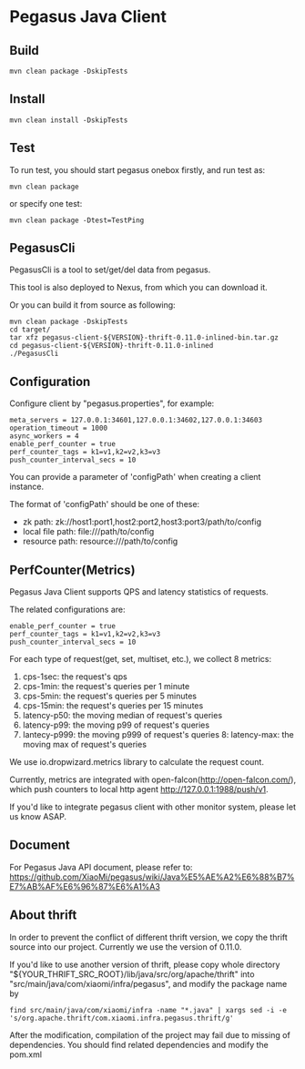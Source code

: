 # Pegasus Java Client

## Build

```
mvn clean package -DskipTests
```

## Install

```
mvn clean install -DskipTests
```

## Test

To run test, you should start pegasus onebox firstly, and run test as:

```
mvn clean package
```

or specify one test:

```
mvn clean package -Dtest=TestPing
```

## PegasusCli

PegasusCli is a tool to set/get/del data from pegasus.

This tool is also deployed to Nexus, from which you can download it.

Or you can build it from source as following:

```
mvn clean package -DskipTests
cd target/
tar xfz pegasus-client-${VERSION}-thrift-0.11.0-inlined-bin.tar.gz
cd pegasus-client-${VERSION}-thrift-0.11.0-inlined
./PegasusCli
```

## Configuration

Configure client by "pegasus.properties", for example:

```
meta_servers = 127.0.0.1:34601,127.0.0.1:34602,127.0.0.1:34603
operation_timeout = 1000
async_workers = 4
enable_perf_counter = true
perf_counter_tags = k1=v1,k2=v2,k3=v3
push_counter_interval_secs = 10
```

You can provide a parameter of 'configPath' when creating a client instance.

The format of 'configPath' should be one of these:
* zk path: zk://host1:port1,host2:port2,host3:port3/path/to/config
* local file path: file:///path/to/config
* resource path: resource:///path/to/config

## PerfCounter(Metrics)

Pegasus Java Client supports QPS and latency statistics of requests.

The related configurations are:

```
enable_perf_counter = true
perf_counter_tags = k1=v1,k2=v2,k3=v3
push_counter_interval_secs = 10
```

For each type of request(get, set, multiset, etc.), we collect 8 metrics:
1. cps-1sec: the request's qps
2. cps-1min: the request's queries per 1 minute
3. cps-5min: the request's queries per 5 minutes
4. cps-15min: the request's queries per 15 minutes
5. latency-p50: the moving median of request's queries
6. latency-p99: the moving p99 of request's queries
7. lantecy-p999: the moving p999 of request's queries
8: latency-max: the moving max of request's queries

We use io.dropwizard.metrics library to calculate the request count.

Currently, metrics are integrated with open-falcon(http://open-falcon.com/), 
which push counters to local http agent http://127.0.0.1:1988/push/v1. 

If you'd like to integrate pegasus client with other monitor system, please let us know ASAP.

## Document

For Pegasus Java API document, please refer to: https://github.com/XiaoMi/pegasus/wiki/Java%E5%AE%A2%E6%88%B7%E7%AB%AF%E6%96%87%E6%A1%A3

## About thrift

In order to prevent the conflict of different thrift version, we copy the thrift source into our project. Currently we use 
the version of 0.11.0. 

If you'd like to use another version of thrift, please copy whole directory
"${YOUR\_THRIFT\_SRC\_ROOT}/lib/java/src/org/apache/thrift" into "src/main/java/com/xiaomi/infra/pegasus", and modify the package name by

`
find src/main/java/com/xiaomi/infra -name "*.java" | xargs sed -i -e 's/org.apache.thrift/com.xiaomi.infra.pegasus.thrift/g'
`

After the modification, compilation of the project may fail due to missing of dependencies. 
You should find related dependencies and modify the pom.xml

